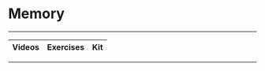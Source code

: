 # Memory

----

Videos              |Exercises                      |Kit
:-------------------|:------------------------------|:-------------------------

----
